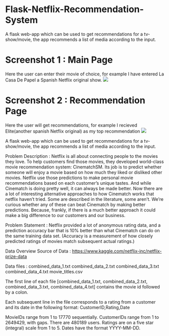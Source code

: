 # Flask-Netflix-Recommendation-System
A flask web-app which can be used to get recommendations for a tv-show/movie, the app recommends a list of media according to the input.

# Screenshot 1 : Main Page 
Here the user can enter their movie of choice, for example I have entered La Casa De Papel a Spanish Netflix original show.
![](Screenshots/screenshot1.PNG)
# Screenshot 2 : Recommendation Page 
Here the user will get recommendations, for example I recieved Elite(another spanish Netflix original) as my top recommendation 
![](Screenshots/screenshot2.PNG)

A flask web-app which can be used to get recommendations for a tv-show/movie, the app recommends a list of media according to the input.

Problem Description :
Netflix is all about connecting people to the movies they love. To help customers find those movies, they developed world-class movie recommendation system: CinematchSM. 
Its job is to predict whether someone will enjoy a movie based on how much they liked or disliked other movies. 
Netflix use those predictions to make personal movie recommendations based on each customer’s unique tastes. And while Cinematch is doing pretty well, it can always be made better.
Now there are a lot of interesting alternative approaches to how Cinematch works that netflix haven’t tried. 
Some are described in the literature, some aren’t. We’re curious whether any of these can beat Cinematch by making better predictions. 
Because, frankly, if there is a much better approach it could make a big difference to our customers and our business.

Problem Statement :
Netflix provided a lot of anonymous rating data, and a prediction accuracy bar that is 10% better than what Cinematch can do on the same training data set. 
(Accuracy is a measurement of how closely predicted ratings of movies match subsequent actual ratings.)

Data Overview 
Source of Data : https://www.kaggle.com/netflix-inc/netflix-prize-data

Data files : combined_data_1.txt combined_data_2.txt combined_data_3.txt combined_data_4.txt movie_titles.csv

The first line of each file [combined_data_1.txt, combined_data_2.txt, combined_data_3.txt, combined_data_4.txt] contains the movie id followed by a colon. 

Each subsequent line in the file corresponds to a rating from a customer and its date in the following format:
CustomerID,Rating,Date

MovieIDs range from 1 to 17770 sequentially. 
CustomerIDs range from 1 to 2649429, with gaps. 
There are 480189 users. Ratings are on a five star (integral) scale from 1 to 5. Dates have the format YYYY-MM-DD.
